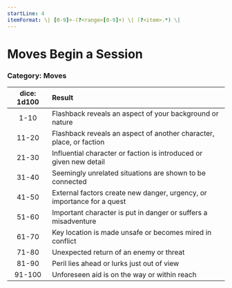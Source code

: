 ```yaml
---
startLine: 4
itemFormat: \| [0-9]+-(?<range>[0-9]+) \| (?<item>.*) \|
---
```

# Moves Begin a Session
### Category: Moves

| dice: 1d100 | Result |
|:----:|:-------|
| 1-10 | Flashback reveals an aspect of your background or nature |
| 11-20 | Flashback reveals an aspect of another character, place, or faction |
| 21-30 | Influential character or faction is introduced or given new detail |
| 31-40 | Seemingly unrelated situations are shown to be connected |
| 41-50 | External factors create new danger, urgency, or importance for a quest |
| 51-60 | Important character is put in danger or suffers a misadventure |
| 61-70 | Key location is made unsafe or becomes mired in conflict |
| 71-80 | Unexpected return of an enemy or threat |
| 81-90 | Peril lies ahead or lurks just out of view |
| 91-100 | Unforeseen aid is on the way or within reach |
